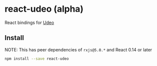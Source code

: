 # react-udeo (alpha)
React bindings for [Udeo](https://github.com/mcoetzee/udeo)

## Install

NOTE: This has peer dependencies of `rxjs@5.0.*` and React 0.14 or later

```sh
npm install --save react-udeo
```
